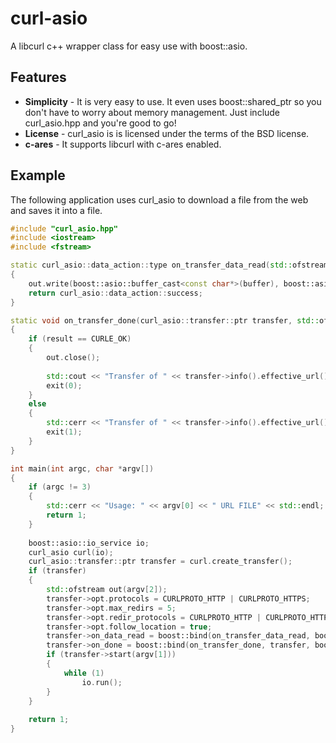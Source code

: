 curl-asio
=========

A libcurl c++ wrapper class for easy use with boost::asio.

Features
--------

* **Simplicity** - It is very easy to use.  It even uses boost::shared_ptr so you don't have to worry about memory management.  Just include curl_asio.hpp and you're good to go!
* **License** - curl_asio is is licensed under the terms of the BSD license.
* **c-ares** - It supports libcurl with c-ares enabled.

Example
-------
The following application uses curl_asio to download a file from the web and saves it into a file.
```c++
#include "curl_asio.hpp"
#include <iostream>
#include <fstream>

static curl_asio::data_action::type on_transfer_data_read(std::ofstream &out, const boost::asio::const_buffer& buffer)
{
    out.write(boost::asio::buffer_cast<const char*>(buffer), boost::asio::buffer_size(buffer));
    return curl_asio::data_action::success;
}

static void on_transfer_done(curl_asio::transfer::ptr transfer, std::ofstream &out, const std::string &file, CURLcode result)
{
    if (result == CURLE_OK)
    {
        out.close();
        
        std::cout << "Transfer of " << transfer->info().effective_url() << " completed successfully (" << transfer->info().total_time() << " seconds)! Content saved to file " << file << std::endl;
        exit(0);
    }
    else
    {
        std::cerr << "Transfer of " << transfer->info().effective_url() << " failed with error " << result << std::endl;
        exit(1);
    }
}

int main(int argc, char *argv[])
{
    if (argc != 3)
    {
        std::cerr << "Usage: " << argv[0] << " URL FILE" << std::endl;
        return 1;
    }
    
    boost::asio::io_service io;
    curl_asio curl(io);
    curl_asio::transfer::ptr transfer = curl.create_transfer();
    if (transfer)
    {
        std::ofstream out(argv[2]);
        transfer->opt.protocols = CURLPROTO_HTTP | CURLPROTO_HTTPS;
        transfer->opt.max_redirs = 5;
        transfer->opt.redir_protocols = CURLPROTO_HTTP | CURLPROTO_HTTPS;
        transfer->opt.follow_location = true;
        transfer->on_data_read = boost::bind(on_transfer_data_read, boost::ref(out), _1);
        transfer->on_done = boost::bind(on_transfer_done, transfer, boost::ref(out), argv[2], _1);
        if (transfer->start(argv[1]))
        {
            while (1)
                io.run();
        }
    }
    
    return 1;
}
```
